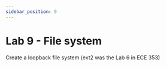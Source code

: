 ```yaml
---
sidebar_position: 9
---
```


# Lab 9 - File system

Create a loopback file system (ext2 was the Lab 6 in ECE 353)
